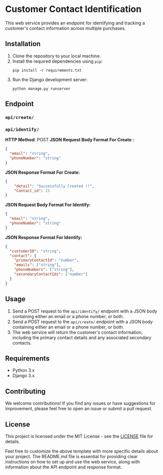 # Customer Contact Identification

This web service provides an endpoint for identifying and tracking a customer's contact information across multiple purchases.

## Installation

1. Clone the repository to your local machine.
2. Install the required dependencies using `pip`:
   ```
   pip install -r requirements.txt
   ```
3. Run the Django development server:
   ```
   python manage.py runserver
   ```

## Endpoint
### `api/create/`
### `api/identify/`


**HTTP Method**: POST
**JSON Request Body Format For Create :**
```json
{
  "email": "string",
  "phoneNumber": "string"
}
```
**JSON Response Format For Create:**
```json
{
    "detail": "Successfully Created !!",
    "Contact_id": 15
}
```

**JSON Request Body Format For Identify:**
```json
{
  "email": "string",
  "phoneNumber": "string"
}
```


**JSON Response Format For Identify:**
```json
{
  "customerID": "string",
  "contact": {
    "primaryContactId": "number",
    "emails": ["string"],
    "phoneNumbers": ["string"],
    "secondaryContactIds": ["number"]
  }
}
```

## Usage

1. Send a POST request to the `api/identify/` endpoint with a JSON body containing either an email or a phone number, or both.
2. Send a POST request to the `api/create/` endpoint with a JSON body containing either an email or a phone number, or both.
3. The web service will return the customer's contact information, including the primary contact details and any associated secondary contacts.

## Requirements

- Python 3.x
- Django 3.x

## Contributing

We welcome contributions! If you find any issues or have suggestions for improvement, please feel free to open an issue or submit a pull request.

## License

This project is licensed under the MIT License - see the [LICENSE](LICENSE) file for details.

Feel free to customize the above template with more specific details about your project. The README.md file is essential for providing clear instructions on how to set up and use the web service, along with information about the API endpoint and response format.
